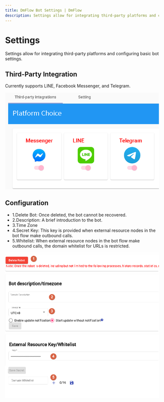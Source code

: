 ```yaml
---
title: DmFlow Bot Settings | DmFlow
description: Settings allow for integrating third-party platforms and configuring basic bot settings.Currently supports LINE, Facebook Messenger, and Telegram.
---
```


# Settings
Settings allow for integrating third-party platforms and configuring basic bot settings.

## Third-Party Integration

Currently supports LINE, Facebook Messenger, and Telegram.

![DmFlow Integration](../../../../../../images/en/bot-setting-platforms.png "DmFlow Integration")

## Configuration

- 1.Delete Bot: Once deleted, the bot cannot be recovered.
- 2.Description: A brief introduction to the bot.
- 3.Time Zone
- 4.Secret Key: This key is provided when external resource nodes in the bot flow make outbound calls.
- 5.Whitelist: When external resource nodes in the bot flow make outbound calls, the domain whitelist for URLs is restricted.

![DmFlow Configuration](../../../../../../images/en/bot-setting-view.png "DmFlow Configuration")

